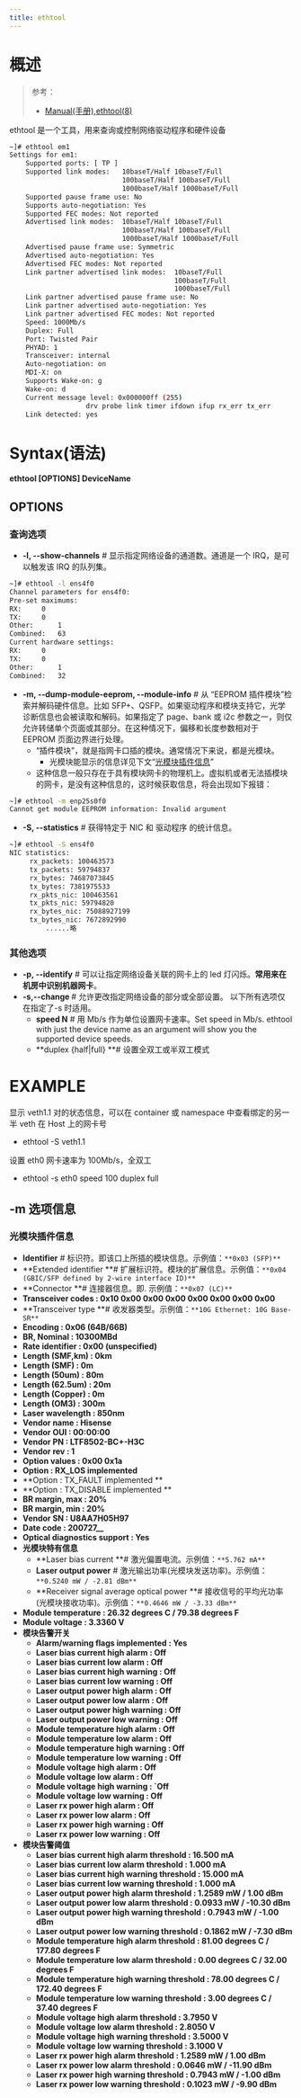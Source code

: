 ```yaml
---
title: ethtool
---
```


# 概述

> 参考：
> 
> - [Manual(手册),ethtool(8)](https://man7.org/linux/man-pages/man8/ethtool.8.html)

ethtool 是一个工具，用来查询或控制网络驱动程序和硬件设备

```bash
~]# ethtool em1
Settings for em1:
    Supported ports: [ TP ]
    Supported link modes:   10baseT/Half 10baseT/Full
                            100baseT/Half 100baseT/Full
                            1000baseT/Half 1000baseT/Full
    Supported pause frame use: No
    Supports auto-negotiation: Yes
    Supported FEC modes: Not reported
    Advertised link modes:  10baseT/Half 10baseT/Full
                            100baseT/Half 100baseT/Full
                            1000baseT/Half 1000baseT/Full
    Advertised pause frame use: Symmetric
    Advertised auto-negotiation: Yes
    Advertised FEC modes: Not reported
    Link partner advertised link modes:  10baseT/Full
                                         100baseT/Full
                                         1000baseT/Full
    Link partner advertised pause frame use: No
    Link partner advertised auto-negotiation: Yes
    Link partner advertised FEC modes: Not reported
    Speed: 1000Mb/s
    Duplex: Full
    Port: Twisted Pair
    PHYAD: 1
    Transceiver: internal
    Auto-negotiation: on
    MDI-X: on
    Supports Wake-on: g
    Wake-on: d
    Current message level: 0x000000ff (255)
                   drv probe link timer ifdown ifup rx_err tx_err
    Link detected: yes
```

# Syntax(语法)

**ethtool \[OPTIONS] DeviceName**

## OPTIONS

### 查询选项

- **-l, --show-channels** # 显示指定网络设备的通道数。通道是一个 IRQ，是可以触发该 IRQ 的队列集。

```bash
~]# ethtool -l ens4f0
Channel parameters for ens4f0:
Pre-set maximums:
RX:		0
TX:		0
Other:		1
Combined:	63
Current hardware settings:
RX:		0
TX:		0
Other:		1
Combined:	32
```

- **-m, --dump-module-eeprom, --module-info** # 从 “EEPROM 插件模块”检索并解码硬件信息。比如 SFP+、QSFP。如果驱动程序和模块支持它，光学诊断信息也会被读取和解码。如果指定了 page、bank 或 i2c 参数之一，则仅允许转储单个页面或其部分。在这种情况下，偏移和长度参数相对于 EEPROM 页面边界进行处理。
  - “插件模块”，就是指网卡口插的模块。通常情况下来说，都是光模块。
    - 光模块能显示的信息详见下文“[光模块插件信息](#yVQY0)”
  - 这种信息一般只存在于具有模块网卡的物理机上。虚拟机或者无法插模块的网卡，是没有这种信息的，这时候获取信息，将会出现如下报错：

```bash
~]# ethtool -m enp25s0f0
Cannot get module EEPROM information: Invalid argument
```

- **-S, --statistics** # 获得特定于 NIC 和 驱动程序 的统计信息。

```bash
~]# ethtool -S ens4f0
NIC statistics:
     rx_packets: 100463573
     tx_packets: 59794837
     rx_bytes: 74687073845
     tx_bytes: 7381975533
     rx_pkts_nic: 100463561
     tx_pkts_nic: 59794820
     rx_bytes_nic: 75088927199
     tx_bytes_nic: 7672892990
		 ......略
```

### 其他选项

- **-p, --identify** # 可以让指定网络设备关联的网卡上的 led 灯闪烁。**常用来在机房中识别机器网卡**。
- **-s,--change <DEV>** # 允许更改指定网络设备的部分或全部设置。 以下所有选项仅在指定了-s 时适用。
  - **speed N** # 用 Mb/s 作为单位设置网卡速率。Set speed in Mb/s. ethtool with just the device name as an argument will show you the supported device speeds.
  - **duplex {half|full} **# 设置全双工或半双工模式

# EXAMPLE

显示 veth1.1 对的状态信息，可以在 container 或 namespace 中查看绑定的另一半 veth 在 Host 上的网卡号

- ethtool -S veth1.1

设置 eth0 网卡速率为 100Mb/s，全双工

- ethtool -s eth0 speed 100 duplex full

## -m 选项信息

### 光模块插件信息

- **Identifier** # 标识符。即该口上所插的模块信息。示例值：`**0x03 (SFP)**`
- **Extended identifier **# 扩展标识符。模块的扩展信息。示例值：`**0x04 (GBIC/SFP defined by 2-wire interface ID)**`
- **Connector **# 连接器信息。即. 示例值：`**0x07 (LC)**`
- **Transceiver codes : 0x10 0x00 0x00 0x00 0x00 0x00 0x00 0x00**
- **Transceiver type **# 收发器类型。示例值：`**10G Ethernet: 10G Base-SR**`
- **Encoding : 0x06 (64B/66B)**
- **BR, Nominal : 10300MBd**
- **Rate identifier : 0x00 (unspecified)**
- **Length (SMF,km) : 0km**
- **Length (SMF) : 0m**
- **Length (50um) : 80m**
- **Length (62.5um) : 20m**
- **Length (Copper) : 0m**
- **Length (OM3) : 300m**
- **Laser wavelength : 850nm**
- **Vendor name : Hisense**
- **Vendor OUI : 00:00:00**
- **Vendor PN : LTF8502-BC+-H3C**
- **Vendor rev : 1**
- **Option values : 0x00 0x1a**
- **Option : RX_LOS implemented**
- **Option : TX_FAULT implemented **
- **Option : TX_DISABLE implemented **
- **BR margin, max : 20%**
- **BR margin, min : 20%**
- **Vendor SN : U8AA7H05H97**
- **Date code : 200727\_\_**
- **Optical diagnostics support : Yes**
- **光模块特有信息**
  - **Laser bias current **# 激光偏置电流。示例值：`**5.762 mA**`
  - **Laser output power** # 激光输出功率(光模块发送功率)。示例值：`**0.5240 mW / -2.81 dBm**`
  - **Receiver signal average optical power **# 接收信号的平均光功率(光模块接收功率)。示例值：`**0.4646 mW / -3.33 dBm**`
- **Module temperature : 26.32 degrees C / 79.38 degrees F**
- **Module voltage : 3.3360 V**
- **模块告警开关**
  - **Alarm/warning flags implemented : Yes**
  - **Laser bias current high alarm : Off**
  - **Laser bias current low alarm : Off**
  - **Laser bias current high warning : Off**
  - **Laser bias current low warning : Off**
  - **Laser output power high alarm : Off**
  - **Laser output power low alarm : Off**
  - **Laser output power high warning : Off**
  - **Laser output power low warning : Off**
  - **Module temperature high alarm : Off**
  - **Module temperature low alarm : Off**
  - **Module temperature high warning : Off**
  - **Module temperature low warning : Off**
  - **Module voltage high alarm : Off**
  - **Module voltage low alarm : Off**
  - **Module voltage high warning : \`Off**
  - **Module voltage low warning : Off**
  - **Laser rx power high alarm : Off**
  - **Laser rx power low alarm : Off**
  - **Laser rx power high warning : Off**
  - **Laser rx power low warning : Off**
- **模块告警阈值**
  - **Laser bias current high alarm threshold : 16.500 mA**
  - **Laser bias current low alarm threshold : 1.000 mA**
  - **Laser bias current high warning threshold : 15.000 mA**
  - **Laser bias current low warning threshold : 1.000 mA**
  - **Laser output power high alarm threshold : 1.2589 mW / 1.00 dBm**
  - **Laser output power low alarm threshold : 0.0933 mW / -10.30 dBm**
  - **Laser output power high warning threshold : 0.7943 mW / -1.00 dBm**
  - **Laser output power low warning threshold : 0.1862 mW / -7.30 dBm**
  - **Module temperature high alarm threshold : 81.00 degrees C / 177.80 degrees F**
  - **Module temperature low alarm threshold : 0.00 degrees C / 32.00 degrees F**
  - **Module temperature high warning threshold : 78.00 degrees C / 172.40 degrees F**
  - **Module temperature low warning threshold : 3.00 degrees C / 37.40 degrees F**
  - **Module voltage high alarm threshold : 3.7950 V**
  - **Module voltage low alarm threshold : 2.8050 V**
  - **Module voltage high warning threshold : 3.5000 V**
  - **Module voltage low warning threshold : 3.1000 V**
  - **Laser rx power high alarm threshold : 1.2589 mW / 1.00 dBm**
  - **Laser rx power low alarm threshold : 0.0646 mW / -11.90 dBm**
  - **Laser rx power high warning threshold : 0.7943 mW / -1.00 dBm**
  - **Laser rx power low warning threshold : 0.1023 mW / -9.90 dBm**
